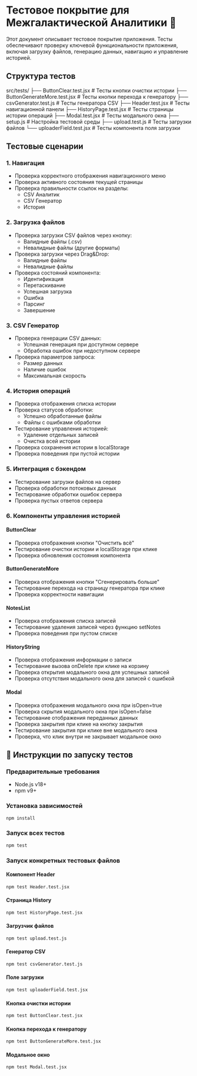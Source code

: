 # Тестовое покрытие для Межгалактической Аналитики 🚀

Этот документ описывает тестовое покрытие приложения. Тесты обеспечивают проверку ключевой функциональности приложения, включая загрузку файлов, генерацию данных, навигацию и управление историей.

## Структура тестов

src/tests/
├── ButtonClear.test.jsx         # Тесты кнопки очистки истории
├── ButtonGenerateMore.test.jsx  # Тесты кнопки перехода к генератору
├── csvGenerator.test.js         # Тесты генератора CSV
├── Header.test.jsx              # Тесты навигационной панели
├── HistoryPage.test.jsx         # Тесты страницы истории операций
├── Modal.test.jsx               # Тесты модального окна
├── setup.js                     # Настройка тестовой среды
├── upload.test.js               # Тесты загрузки файлов
└── uploaderField.test.jsx       # Тесты компонента поля загрузки

## Тестовые сценарии

### 1. Навигация

- Проверка корректного отображения навигационного меню
- Проверка активного состояния текущей страницы
- Проверка правильности ссылок на разделы:
  - CSV Аналитик
  - CSV Генератор
  - История

### 2. Загрузка файлов

- Проверка загрузки CSV файлов через кнопку:
  - Валидные файлы (.csv)
  - Невалидные файлы (другие форматы)
- Проверка загрузки через Drag&Drop:
  - Валидные файлы
  - Невалидные файлы
- Проверка состояний компонента:
  - Идентификация
  - Перетаскивание
  - Успешная загрузка
  - Ошибка
  - Парсинг
  - Завершение

### 3. CSV Генератор

- Проверка генерации CSV данных:
  - Успешная генерация при доступном сервере
  - Обработка ошибок при недоступном сервере
- Проверка параметров запроса:
  - Размер данных
  - Наличие ошибок
  - Максимальная скорость

### 4. История операций

- Проверка отображения списка истории
- Проверка статусов обработки:
  - Успешно обработанные файлы
  - Файлы с ошибками обработки
- Тестирование управления историей:
  - Удаление отдельных записей
  - Очистка всей истории
- Проверка сохранения истории в localStorage
- Проверка поведения при пустой истории

### 5. Интеграция с бэкендом

- Тестирование загрузки файлов на сервер
- Проверка обработки потоковых данных
- Тестирование обработки ошибок сервера
- Проверка пустых ответов сервера

### 6. Компоненты управления историей

#### ButtonClear
- Проверка отображения кнопки "Очистить всё"
- Тестирование очистки истории и localStorage при клике
- Проверка обновления состояния компонента

#### ButtonGenerateMore
- Проверка отображения кнопки "Сгенерировать больше"
- Тестирование перехода на страницу генератора при клике
- Проверка корректности навигации

#### NotesList
- Проверка отображения списка записей
- Тестирование удаления записей через функцию setNotes
- Проверка поведения при пустом списке

#### HistoryString
- Проверка отображения информации о записи
- Тестирование вызова onDelete при клике на корзину
- Проверка открытия модального окна для успешных записей
- Проверка отсутствия модального окна для записей с ошибкой

#### Modal
- Проверка отображения модального окна при isOpen=true
- Проверка скрытия модального окна при isOpen=false
- Тестирование отображения переданных данных
- Проверка закрытия при клике на кнопку закрытия
- Тестирование закрытия при клике вне модального окна
- Проверка, что клик внутри не закрывает модальное окно

## 🚀 Инструкции по запуску тестов

### Предварительные требования

- Node.js v18+
- npm v9+

### Установка зависимостей

```bash
npm install
```

### Запуск всех тестов

```bash
npm test
```

### Запуск конкретных тестовых файлов

#### Компонент Header
```bash
npm test Header.test.jsx
```
#### Страница History
```bash
npm test HistoryPage.test.jsx
```
#### Загрузчик файлов
```bash
npm test upload.test.js
```
#### Генератор CSV
```bash
npm test csvGenerator.test.js
```
#### Поле загрузки
```bash
npm test uploaderField.test.jsx
```
#### Кнопка очистки истории  
```bash
npm test ButtonClear.test.jsx
```
#### Кнопка перехода к генератору  
```bash
npm test ButtonGenerateMore.test.jsx
```
#### Модальное окно  
```bash
npm test Modal.test.jsx
```